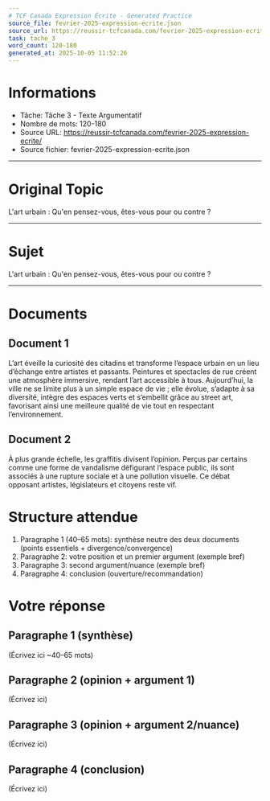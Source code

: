 ```yaml
---
# TCF Canada Expression Écrite - Generated Practice
source_file: fevrier-2025-expression-ecrite.json
source_url: https://reussir-tcfcanada.com/fevrier-2025-expression-ecrite/
task: tache_3
word_count: 120-180
generated_at: 2025-10-05 11:52:26
---
```


# Informations
- Tâche: Tâche 3 - Texte Argumentatif
- Nombre de mots: 120-180
- Source URL: https://reussir-tcfcanada.com/fevrier-2025-expression-ecrite/
- Source fichier: fevrier-2025-expression-ecrite.json

---

# Original Topic
L'art urbain : Qu'en pensez-vous, êtes-vous pour ou contre ?

---

# Sujet
L'art urbain : Qu'en pensez-vous, êtes-vous pour ou contre ?

---
# Documents
## Document 1
L’art éveille la curiosité des citadins et transforme l’espace urbain en un lieu d’échange entre artistes et passants. Peintures et spectacles de rue créent une atmosphère immersive, rendant l’art accessible à tous. Aujourd’hui, la ville ne se limite plus à un simple espace de vie ; elle évolue, s’adapte à sa diversité, intègre des espaces verts et s’embellit grâce au street art, favorisant ainsi une meilleure qualité de vie tout en respectant l’environnement.

## Document 2
À plus grande échelle, les graffitis divisent l’opinion. Perçus par certains comme une forme de vandalisme défigurant l’espace public, ils sont associés à une rupture sociale et à une pollution visuelle. Ce débat opposant artistes, législateurs et citoyens reste vif.

# Structure attendue
1) Paragraphe 1 (40–65 mots): synthèse neutre des deux documents (points essentiels + divergence/convergence)
2) Paragraphe 2: votre position et un premier argument (exemple bref)
3) Paragraphe 3: second argument/nuance (exemple bref)
4) Paragraphe 4: conclusion (ouverture/recommandation)

# Votre réponse
## Paragraphe 1 (synthèse)
(Écrivez ici ~40–65 mots)

## Paragraphe 2 (opinion + argument 1)
(Écrivez ici)

## Paragraphe 3 (opinion + argument 2/nuance)
(Écrivez ici)

## Paragraphe 4 (conclusion)
(Écrivez ici)
